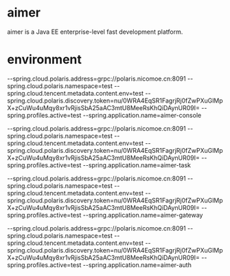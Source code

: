 # aimer
aimer is a Java EE enterprise-level fast development platform.

# environment
--spring.cloud.polaris.address=grpc://polaris.nicomoe.cn:8091
--spring.cloud.polaris.namespace=test
--spring.cloud.tencent.metadata.content.env=test
--spring.cloud.polaris.discovery.token=nu/0WRA4EqSR1FagrjRj0fZwPXuGlMpX+zCuWu4uMqy8xr1vRjisSbA25aAC3mtU8MeeRsKhQiDAynUR09I=
--spring.profiles.active=test
--spring.application.name=aimer-console

--spring.cloud.polaris.address=grpc://polaris.nicomoe.cn:8091
--spring.cloud.polaris.namespace=test
--spring.cloud.tencent.metadata.content.env=test
--spring.cloud.polaris.discovery.token=nu/0WRA4EqSR1FagrjRj0fZwPXuGlMpX+zCuWu4uMqy8xr1vRjisSbA25aAC3mtU8MeeRsKhQiDAynUR09I=
--spring.profiles.active=test
--spring.application.name=aimer-task

--spring.cloud.polaris.address=grpc://polaris.nicomoe.cn:8091
--spring.cloud.polaris.namespace=test
--spring.cloud.tencent.metadata.content.env=test
--spring.cloud.polaris.discovery.token=nu/0WRA4EqSR1FagrjRj0fZwPXuGlMpX+zCuWu4uMqy8xr1vRjisSbA25aAC3mtU8MeeRsKhQiDAynUR09I=
--spring.profiles.active=test
--spring.application.name=aimer-gateway

--spring.cloud.polaris.address=grpc://polaris.nicomoe.cn:8091
--spring.cloud.polaris.namespace=test
--spring.cloud.tencent.metadata.content.env=test
--spring.cloud.polaris.discovery.token=nu/0WRA4EqSR1FagrjRj0fZwPXuGlMpX+zCuWu4uMqy8xr1vRjisSbA25aAC3mtU8MeeRsKhQiDAynUR09I=
--spring.profiles.active=test
--spring.application.name=aimer-auth